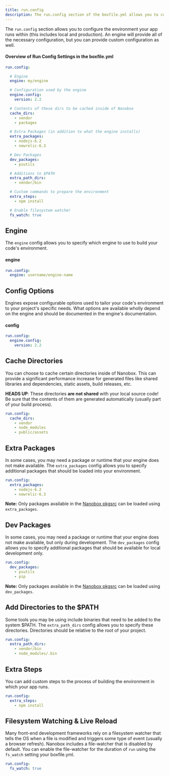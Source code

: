 ```yaml
---
title: run.config
description: The run.config section of the boxfile.yml allows you to configure the environment in which your app runs.
---
```


The `run.config` section allows you to configure the environment your app runs within (this includes local and production). An engine will provide all of the necessary configuration, but you can provide custom configuration as well.

#### Overview of Run Config Settings in the boxfile.yml
```yaml
run.config:

  # Engine
  engine: my/engine

  # Configuration used by the engine
  engine.config:
    version: 2.2

  # Contents of these dirs to be cached inside of Nanobox
  cache_dirs:
    - vendor
    - packages

  # Extra Packages (in addition to what the engine installs)
  extra_packages:
    - nodejs-6.2
    - newrelic-6.3

  # Dev Packages
  dev_packages:
    - psutils

  # Additions to $PATH
  extra_path_dirs:
    - vendor/bin

  # Custom commands to prepare the environment
  extra_steps:
    - npm install

  # Enable filesystem watcher
  fs_watch: true
```

## Engine
The `engine` config allows you to specify which engine to use to build your code's environment.

#### engine
```yaml
run.config:
  engine: username/engine-name
```

## Config Options
Engines expose configurable options used to tailor your code's environment to your project's specific needs. What options are available wholly depend on the engine and should be documented in the engine's documentation.

#### config
```yaml
run.config:
  engine.config:
    version: 2.2
```

## Cache Directories
You can choose to cache certain directories inside of Nanobox. This can provide a significant performance increase for generated files like shared libraries and dependencies, static assets, build releases, etc.

**HEADS UP**: These directories **are not shared** with your local source code! Be sure that the contents of them are generated automatically (usually part of your build process).

```yaml
run.config:
  cache_dirs:
    - vendor
    - node_modules
    - public/assets
 ```

## Extra Packages
In some cases, you may need a package or runtime that your engine does not make available. The `extra_packages` config allows you to specify additional packages that should be loaded into your environment.

```yaml
run.config:
  extra_packages:
    - nodejs-6.2
    - newrelic-6.3
```

**Note:** Only packages available in the [Nanobox pkgsrc](http://pkgsrc.nanobox.io/nanobox/base/Linux/) can be loaded using `extra_packages`.

## Dev Packages
In some cases, you may need a package or runtime that your engine does not make available, but only during development. The `dev_packages` config allows you to specify additional packages that should be available for local development only.

```yaml
run.config:
  dev_packages:
    - psutils
    - pip
```

**Note:** Only packages available in the [Nanobox pkgsrc](http://pkgsrc.nanobox.io/nanobox/base/Linux/) can be loaded using `dev_packages`.

## Add Directories to the $PATH
Some tools you may be using include binaries that need to be added to the system $PATH. The `extra_path_dirs` config allows you to specify these directories. Directories should be relative to the root of your project.

```yaml
run.config:
  extra_path_dirs:
    - vendor/bin
    - node_modules/.bin
```

## Extra Steps
You can add custom steps to the process of building the environment in which your app runs.

```yaml
run.config:
  extra_steps:
    - npm install
```

## Filesystem Watching & Live Reload
Many front-end development frameworks rely on a filesystem watcher that tells the OS when a file is modified and triggers some type of event (usually a browser refresh). Nanobox includes a file-watcher that is disabled by default. You can enable the file-watcher for the duration of `run` using the `fs_watch` setting your boxfile.yml.

```yaml
run.config:
  fs_watch: true
```
